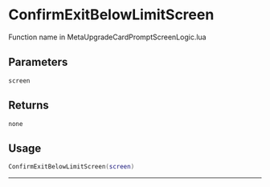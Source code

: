 # ConfirmExitBelowLimitScreen
Function name in MetaUpgradeCardPromptScreenLogic.lua
## Parameters
`screen`
## Returns
`none`
## Usage
```lua
ConfirmExitBelowLimitScreen(screen)
```
---
